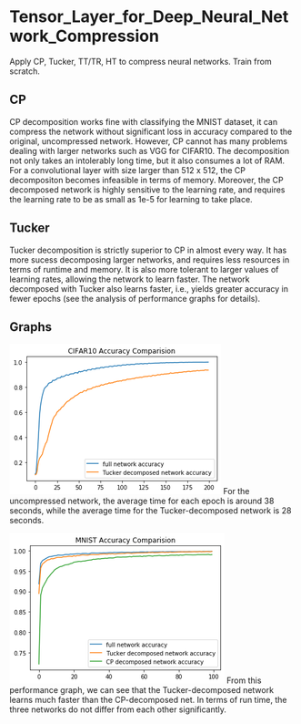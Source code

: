 # Tensor_Layer_for_Deep_Neural_Network_Compression
Apply CP, Tucker, TT/TR, HT to compress neural networks. Train from scratch.


## CP 
CP decomposition works fine with classifying the MNIST dataset, it can compress the network without significant loss in accuracy compared to the original, uncompressed network. However, CP cannot has many problems dealing with larger networks such as VGG for CIFAR10. The decomposition not only takes an intolerably long time, but it also consumes a lot of RAM. For a convolutional layer with size larger than 512 x 512, the CP decompositon becomes infeasible in terms of memory. Moreover, the CP decomposed network is highly sensitive to the learning rate, and requires the learning rate to be as small as 1e-5 for learning to take place.

## Tucker
Tucker decomposition is strictly superior to CP in almost every way. It has more sucess decomposing larger networks, and requires less resources in terms of runtime and memory. It is also more tolerant to larger values of learning rates, allowing the network to learn faster. The network decomposed with Tucker also learns faster, i.e., yields greater accuracy in fewer epochs (see the analysis of performance graphs for details).

## Graphs
![1](asset/cifar.png) 
For the uncompressed network, the average time for each epoch is around 38 seconds, while the average time for the Tucker-decomposed network is 28 seconds.  

![2](asset/mnist.png)
From this performance graph, we can see that the Tucker-decomposed network learns much faster than the CP-decomposed net.  In terms of run time, the three networks do not differ from each other significantly.
